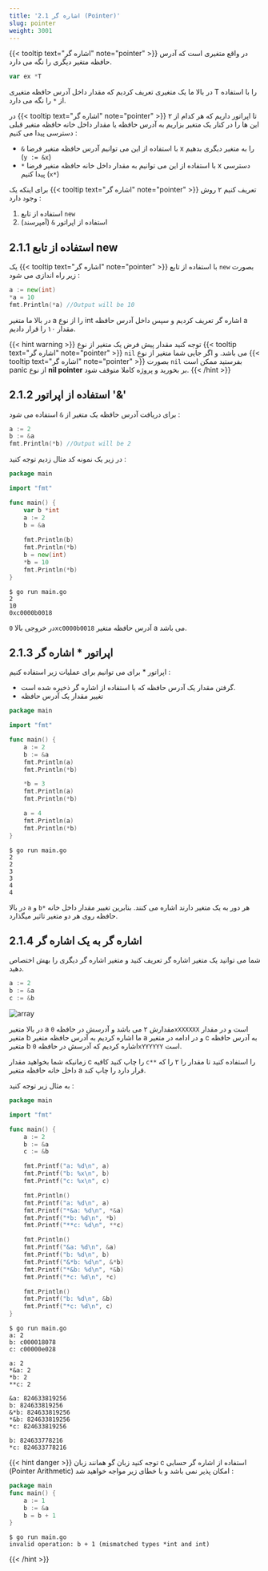 ```yaml
---
title: '2.1 اشاره گر (Pointer)'
slug: pointer
weight: 3001
---
```


{{< tooltip text="اشاره گر" note="pointer" >}} در واقع متغیری است که آدرس حافظه متغیر دیگری را نگه می دارد.

```go
var ex *T
```

در بالا ما یک متغیری تعریف کردیم که مقدار داخل آدرس حافظه متغیری T را با استفاده از `*` را نگه می دارد.

در {{< tooltip text="اشاره گر" note="pointer" >}} ۲ تا اپراتور داریم که هر کدام از این ها را در کنار یک متغیر بزاریم به آدرس حافظه یا مقدار داخل خانه حافظه متغیر قبلی دسترسی پیدا می کنیم :

- `&` با استفاده از این می توانیم آدرس حافظه متغیر فرضا x را به متغیر دیگری بدهیم (`y := &x`)
- `*` با استفاده از این می توانیم به مقدار داخل خانه حافظه متغیر فرضا x دسترسی پیدا کنیم (`x*`)

برای اینکه یک {{< tooltip text="اشاره گر" note="pointer" >}} تعریف کنیم ۲ روش وجود دارد :

1. استفاده از تابع `new` 
2. استفاده از اپراتور `&` (آمپرسند)

## 2.1.1 استفاده از تابع new

یک {{< tooltip text="اشاره گر" note="pointer" >}} با استفاده از تابع `new` بصورت زیر راه اندازی می شود :

```go
a := new(int)
*a = 10
fmt.Println(*a) //Output will be 10
```

در بالا ما متغیر a را از نوع int اشاره گر تعریف کردیم و سپس داخل آدرس حافظه a  مقدار ۱۰ را قرار دادیم.

{{< hint warning >}}
توجه کنید مقدار پیش فرض یک متغیر از نوع {{< tooltip text="اشاره گر" note="pointer" >}} `nil` می باشد. و اگر جایی شما متغیر از نوع {{< tooltip text="اشاره گر" note="pointer" >}}  بصورت `nil` بفرستید ممکن است panic از نوع **nil pointer** بر بخورید و پروژه کاملا متوقف شود.
{{< /hint >}}

## 2.1.2 استفاده از اپراتور '&' 

برای دریافت آدرس حافظه یک متغیر از `&` استفاده می شود :

```go
a := 2
b := &a
fmt.Println(*b) //Output will be 2
```

در زیر یک نمونه کد مثال زدیم توجه کنید :

```go
package main

import "fmt"

func main() {
    var b *int
    a := 2
    b = &a
    
    fmt.Println(b)
    fmt.Println(*b)
    b = new(int)
    *b = 10
    fmt.Println(*b) 
}
```

```shell
$ go run main.go
2
10
0xc0000b0018
```

در خروجی بالا `0xc0000b0018` آدرس حافظه متغیر a می باشد.

## 2.1.3 اپراتور * اشاره گر

اپراتور * برای می توانیم برای عملیات زیر استفاده کنیم :

- گرفتن مقدار یک آدرس حافظه که با استفاده از اشاره گر ذخیره شده است.
- تغییر مقدار یک آدرس حافظه 

```go
package main

import "fmt"

func main() {
	a := 2
	b := &a
	fmt.Println(a)
	fmt.Println(*b)

	*b = 3
	fmt.Println(a)
	fmt.Println(*b)

	a = 4
	fmt.Println(a)
	fmt.Println(*b)
}
```

```shell
$ go run main.go
2
2
3
3
4
4
```

در بالا `a` و `b*` هر دور به یک متغیر دارند اشاره می کنند. بنابرین تغییر مقدار داخل خانه حافظه روی هر دو متغیر تاثیر میگذارد.

## 2.1.4 اشاره گر به یک اشاره گر

شما می توانید یک متغیر اشاره گر تعریف کنید و متغیر اشاره گر دیگری را بهش اختصاص دهید.

```go
a := 2
b := &a
c := &b
```

 ![array](../../assets/img/content/chapter2/pointer/1.jpg)

در بالا متغیر a مقدارش ۲ می باشد و آدرسش در حافظه `0xXXXXXX` است و در مقدار متغیر b ما اشاره کردیم به آدرس حافظه متغیر a و در ادامه در متغیر c به آدرس حافظه متغیر b اشاره کردیم که آدرسش در حافظه `0xYYYYYY` است.

زمانیکه شما بخواهید مقدار c را چاپ کنید کافیه `c**` را استفاده کنید تا مقدار را ۲ را که داخل خانه حافظه متغیر a قرار دارد را چاپ کند.

به مثال زیر توجه کنید :

```go
package main

import "fmt"

func main() {
	a := 2
	b := &a
	c := &b

	fmt.Printf("a: %d\n", a)
	fmt.Printf("b: %x\n", b)
	fmt.Printf("c: %x\n", c)

	fmt.Println()
	fmt.Printf("a: %d\n", a)
	fmt.Printf("*&a: %d\n", *&a)
	fmt.Printf("*b: %d\n", *b)
	fmt.Printf("**c: %d\n", **c)

	fmt.Println()
	fmt.Printf("&a: %d\n", &a)
	fmt.Printf("b: %d\n", b)
	fmt.Printf("&*b: %d\n", &*b)
	fmt.Printf("*&b: %d\n", *&b)
	fmt.Printf("*c: %d\n", *c)

	fmt.Println()
	fmt.Printf("b: %d\n", &b)
	fmt.Printf("*c: %d\n", c)
}
```

```shell
$ go run main.go
a: 2
b: c000018078
c: c00000e028

a: 2
*&a: 2
*b: 2
**c: 2

&a: 824633819256
b: 824633819256
&*b: 824633819256
*&b: 824633819256
*c: 824633819256

b: 824633778216
*c: 824633778216
```

{{< hint danger >}}
توجه کنید زبان گو همانند زبان c استفاده از اشاره گر حسابی (Pointer Arithmetic) امکان پذیر نمی باشد و با خطای زیر مواجه خواهید شد :
```go
package main
func main() {
    a := 1
    b := &a
    b = b + 1
}
```


```shell
$ go run main.go
invalid operation: b + 1 (mismatched types *int and int)
```

{{< /hint >}}

